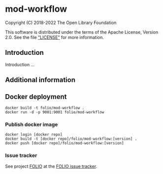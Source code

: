 # mod-workflow

Copyright (C) 2018-2022 The Open Library Foundation

This software is distributed under the terms of the Apache License, Version 2.0.
See the file ["LICENSE"](LICENSE) for more information.

## Introduction

Introduction ...

## Additional information

## Docker deployment

```
docker build -t folio/mod-workflow .
docker run -d -p 9001:9001 folio/mod-workflow
```

### Publish docker image

```
docker login [docker repo]
docker build -t [docker repo]/folio/mod-workflow:[version] .
docker push [docker repo]/folio/mod-workflow:[version]
```

### Issue tracker

See project [FOLIO](https://issues.folio.org/browse/FOLIO)
at the [FOLIO issue tracker](https://dev.folio.org/guidelines/issue-tracker/).


